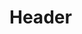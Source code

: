 <!-- TITLE: Ведение межтериториальных расчетов (входящих от ТФОМС)-->
<!-- SUBTITLE: Руководство -->

# Header